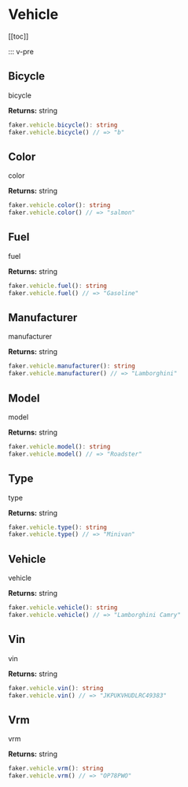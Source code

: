 # Vehicle

<!-- This file is automatically generated. -->
<!-- Run 'pnpm run typedoc' to update -->

[[toc]]

::: v-pre

## Bicycle

bicycle

**Returns:** string

```ts
faker.vehicle.bicycle(): string
faker.vehicle.bicycle() // => "b"
```

## Color

color

**Returns:** string

```ts
faker.vehicle.color(): string
faker.vehicle.color() // => "salmon"
```

## Fuel

fuel

**Returns:** string

```ts
faker.vehicle.fuel(): string
faker.vehicle.fuel() // => "Gasoline"
```

## Manufacturer

manufacturer

**Returns:** string

```ts
faker.vehicle.manufacturer(): string
faker.vehicle.manufacturer() // => "Lamborghini"
```

## Model

model

**Returns:** string

```ts
faker.vehicle.model(): string
faker.vehicle.model() // => "Roadster"
```

## Type

type

**Returns:** string

```ts
faker.vehicle.type(): string
faker.vehicle.type() // => "Minivan"
```

## Vehicle

vehicle

**Returns:** string

```ts
faker.vehicle.vehicle(): string
faker.vehicle.vehicle() // => "Lamborghini Camry"
```

## Vin

vin

**Returns:** string

```ts
faker.vehicle.vin(): string
faker.vehicle.vin() // => "JKPUKVHUDLRC49383"
```

## Vrm

vrm

**Returns:** string

```ts
faker.vehicle.vrm(): string
faker.vehicle.vrm() // => "OP78PWO"
```
